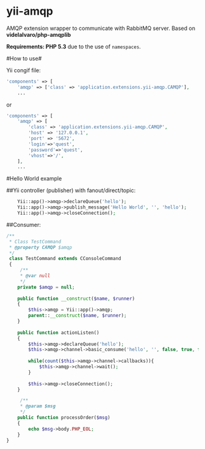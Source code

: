 yii-amqp
========
AMQP extension wrapper to communicate with RabbitMQ server. Based on **videlalvaro/php-amqplib**

**Requirements: PHP 5.3** due to the use of `namespaces`.

#How to use#

Yii congif file:
```php
'components' => [
	'amqp' => ['class' => 'application.extensions.yii-amqp.CAMQP'],
	...
```
or
```php
'components' => [
	'amqp' => [
		'class' => 'application.extensions.yii-amqp.CAMQP',
		'host' => '127.0.0.1',
		'port' => '5672',
		'login'=>'quest',
		'password'=>'quest',
		'vhost'=>'/',
	],
	...
```

#Hello World example

##Yii controller (publisher) with fanout/direct/topic:
```php
	Yii::app()->amqp->declareQueue('hello');
	Yii::app()->amqp->publish_message('Hello World', '', 'hello');
	Yii::app()->amqp->closeConnection();
```
##Consumer:
```php
/**
 * Class TestCommand
 * @property CAMQP $amqp
 */
 class TestCommand extends CConsoleCommand
 {
 	 /**
 	 * @var null
 	 */
 	private $amqp = null;
 	
 	public function __construct($name, $runner)
 	{
 		$this->amqp = Yii::app()->amqp;
 		parent::__construct($name, $runner);
	}
	
	public function actionListen()
	{
		$this->amqp->declareQueue('hello');
		$this->amqp->channel->basic_consume('hello', '', false, true, false, false, array($this, 'processOrder'));
		
		while(count($this->amqp->channel->callbacks)){
			$this->amqp->channel->wait();
		}
		
		$this->amqp->closeConnection();
	}

	 /**
	 * @param $msg
	 */
	public function processOrder($msg)
	{
		echo $msg->body.PHP_EOL;
	}
}
```
